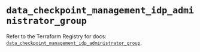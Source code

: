 # `data_checkpoint_management_idp_administrator_group`

Refer to the Terraform Registry for docs: [`data_checkpoint_management_idp_administrator_group`](https://registry.terraform.io/providers/checkpointsw/checkpoint/2.11.0/docs/data-sources/management_idp_administrator_group).
